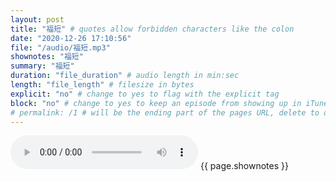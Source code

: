 ```yaml
---
layout: post
title: "福短" # quotes allow forbidden characters like the colon
date: "2020-12-26 17:10:56"
file: "/audio/福短.mp3"
shownotes: "福短"
summary: "福短"
duration: "file_duration" # audio length in min:sec
length: "file_length" # filesize in bytes
explicit: "no" # change to yes to flag with the explicit tag
block: "no" # change to yes to keep an episode from showing up in iTunes
# permalink: /1 # will be the ending part of the pages URL, delete to default to the title
---
```


<audio controls>
<source src="{{site.url}}{{site.baseurl}}{{ page.file }}" type="audio/x-mp3">
Your browser does not support the audio element.
</audio>
{{ page.shownotes }}
